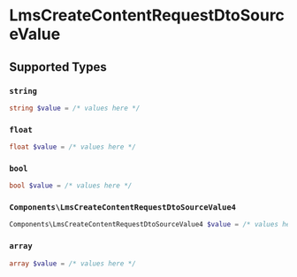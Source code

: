 # LmsCreateContentRequestDtoSourceValue


## Supported Types

### `string`

```php
string $value = /* values here */
```

### `float`

```php
float $value = /* values here */
```

### `bool`

```php
bool $value = /* values here */
```

### `Components\LmsCreateContentRequestDtoSourceValue4`

```php
Components\LmsCreateContentRequestDtoSourceValue4 $value = /* values here */
```

### `array`

```php
array $value = /* values here */
```

